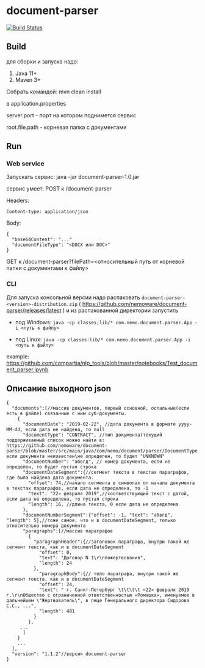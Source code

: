 # document-parser


[![Build Status](https://travis-ci.com/nemoware/document-parser.svg?branch=master)](https://travis-ci.com/nemoware/document-parser)

## Build
для сборки и запуска надо:
1. Java 11+
2. Maven 3+

Собрать командой: mvn clean install

в application.properties

server.port - порт на котором поднимется сервис

root.file.path - корневая папка с документами

## Run
### Web service
Запускать сервис: java -jar document-parser-1.0.jar

сервис умеет:
POST к /document-parser

Headers:
```
Content-type: application/json
```
Body:
```
{
  "base64Content": "..."
  "documentFileType": "<DOCX или DOC>"
}
```

GET к /document-parser?filePath=<относительный путь от корневой папки с документами к файлу>

### CLI
Для запуска консольной версии надо распаковать `document-parser-<version>-distribution.zip` ( https://github.com/nemoware/document-parser/releases/latest )
и из распакованной директории запустить 

- под Windows: `java -cp classes;lib/* com.nemo.document.parser.App -i <путь к файлу>`

- под Linux: `java -cp classes:lib/* com.nemo.document.parser.App -i <путь к файлу>`

example: https://github.com/compartia/nlp_tools/blob/master/notebooks/Test_document_parser.ipynb

## Описание выходного json

```
{
  "documents":[//массив документов, первый основной, остальные(если есть в файле) связанные с ним суб-документы.
    {
      "documentDate": "2019-02-22", //дата документа в формате yyyy-MM-dd, если дата не найдена, то null
      "documentType": "CONTRACT", //тип документа(текущий поддерживаемый список можно найти в: https://github.com/nemoware/document-parser/blob/master/src/main/java/com/nemo/document/parser/DocumentType.java), если документа неизвестен\не определен, то будет "UNKNOWN"
      "documentNumber": "абвгд", // номер документа, если не определен, то будет пустая строка
      "documentDateSegment":{//сегмент текста в текстах параграфов, где была найдена дата документа.
        "offset": 74,//начало сегмента в символах от начала документа в текстах параграфов, если дата не определена, то -1
        "text": "22» февраля 2019",//соответствующий текст с датой, если дата не определена, то пустая строка
        "length": 16, //длина текста, 0 если дата не определена
      },
      "documentNumberSegment":{"offset": -1, "text": "абвгд", "length": 5},//тоже самое, что и в documentDateSegment, только относительно номера документа
      "paragraphs":[//массив параграфов
        {
          "paragraphHeader":{//заголовок параграфа, внутри такой же сегмент текста, как и в documentDateSegment
            "offset": 0,
            "text": "Договор N 1\r\nпожертвования",
            "length": 24
          },
            "paragraphBody":{// тело параграфа, внутри такой же сегмент текста, как и в documentDateSegment
            "offset": 24,
            "text": " г. Санкт-Петербург \t\t\t\t «22» февраля 2019 г.\r\nОбщество с ограниченной ответственностью «Ромашка», именуемое в дальнейшем \"Жертвователь\", в лице Генерального директора Сидорова С.С., ...",
            "length": 481
          }
        },
     ...
      ]
    }
    ...
  ],
  "version": "1.1.2"//версия document-parser
}
```
